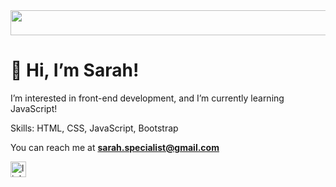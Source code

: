 <img src="https://encrypted-tbn0.gstatic.com/images?q=tbn:ANd9GcTXDPEuARdtLtLFd60q94IMzaaeyDYDgtnxINhDVSfylkOty1EK_G0VE77YirpUB9zPt68&usqp=CAU" width="1000" height="40">

# 👋 Hi, I’m Sarah!

I’m interested in front-end development, and I’m currently learning JavaScript!

Skills: HTML, CSS, JavaScript, Bootstrap

You can reach me at **sarah.specialist@gmail.com**

[<img src='https://www.adweek.com/wp-content/uploads/2019/06/linkedin-branding-CONTENT-2019-600x315.jpg' alt='linkedin' height='25'>](https://www.linkedin.com/in/sarah-khoo-jing-yi/)  

